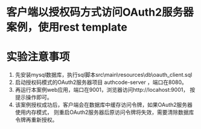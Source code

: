客户端以授权码方式访问OAuth2服务器案例，使用rest template
======

# 实验注意事项

1. 先安装mysql数据库，执行sql脚本src\main\resources\db\oauth_client.sql
2. 启动授权码模式的OAuth2服务器项目 authcode-server ，端口在8080。
3. 再运行本案例web应用，端口在9001，浏览器访问http://locahost:9001， 按提示操作即可。
4. 该案例授权成功后，客户端会在数据库中缓存访问令牌，如果OAuth2服务器使用内存模式，
    则重启OAuth2服务器后原访问令牌将失效，需要清除数据库令牌再重新授权。

